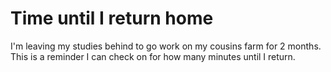 # Time until I return home

I'm leaving my studies behind to go work on my cousins farm for 2 months. This is a reminder I can check on for how many minutes until I return.

